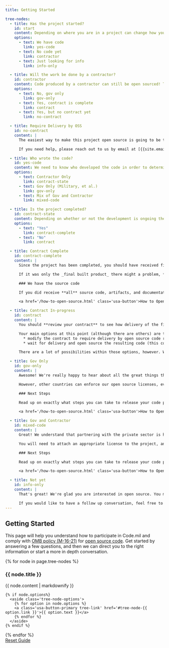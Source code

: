```yaml
---
title: Getting Started

tree-nodes:
  - title: Has the project started?
    id: start
    content: Depending on where you are in a project can change how you participate in the open source pilot. Let's start with **whether or not there is any code written yet**. This does not exclude your project in any way, it's just a starting point!
    options:
      - text: We have code
        link: yes-code
      - text: No code yet
        link: contractor
      - text: Just looking for info
        link: info-only

  - title: Will the work be done by a contractor?
    id: contractor
    content: Code produced by a contractor can still be open sourced! The easiest way to do this is to work language into the contract to require open sourcing the code as the delivery method.
    options:
      - text: No, gov only
        link: gov-only
      - text: Yes, contract is complete
        link: contract
      - text: Yes, but no contract yet
        link: no-contract

  - title: Require Delivery by OSS
    id: no-contract
    content: |
      The easiest way to make this project open source is going to be to include language in the contract requiring delivery of the source code as an open source repository. We have some sample language that we can provide to start down that path!

      If you need help, please reach out to us by email at [{{site.email}}](mailto:{{site.email}}) so that we can start the conversation.

  - title: Who wrote the code?
    id: yes-code
    content: We need to know who developed the code in order to determine how it can be open sourced. Regardless of what the case was, the code may be able to be open sourced! The question comes down to who holds the copyright.
    options:
      - text: Contractor Only
        link: contract-state
      - text: Gov Only (Military, et al.)
        link: gov-only
      - text: Mix of Gov and Contractor
        link: mixed-code

  - title: Is the project completed?
    id: contract-state
    content: Depending on whether or not the development is ongoing the answer might be different for how to open source this code. Primarily this question is asking **if you have received delivery** of the final product - and what form that delivery was in.
    options:
      - text: "Yes"
        link: contract-complete
      - text: "No"
        link: contract

  - title: Contract Complete
    id: contract-complete
    content: |
      Since the project has been completed, you should have received final delivery. What's key now is how that delivery was made: did you receive all of the source code, including any testing resources, build artifacts, documentation, etc? Or did you only receive a final built product?

      If it was only the _final built product_ there might a problem, **you should review your contract** to see if you were supposed to receive the full source code. If you were, it looks like it's time to get the lawyers involved.

      ### We have the source code

      If you did receive **all** source code, artifacts, and documentation then we should be able to help you open source that. We suggest that you **send us an email at [{{site.email}}](mailto:{{site.email}})** to start the process. What we'll need to determine is who holds the copyright. Typically this is the contractor (yes, even if they delivered the code to the government), and they would need to attach the open source license.

      <a href='/how-to-open-source.html' class='usa-button'>How to Open Source</a>

  - title: Contract In-progress
    id: contract
    content: |
      You should **review your contract** to see how delivery of the final product is expected. What we'd like to see is that delivery will be of all source code, development operations and testing code and artifacts, build code and artifacts, etc. If the contractor is only expected to deliver a working product then you might not get access to the code at all.

      Your main options at this point (although there are others) are to:
        * modify the contract to require delivery by open source code repository; or
        * wait for delivery and open source the resulting code (this could be tricky).

      There are a lot of possibilities within those options, however. We encourage you to read our [frequently asked questions](/frequently-asked-questions.html) and then reach out to us by email at [{{site.email}}](mailto:{{site.email}}) to continue the conversation.

  - title: Gov Only
    id: gov-only
    content: |
      Awesome! We're really happy to hear about all the great things that the DoD is doing on a regular basis. You may not be aware, but most code produced by a U.S. federal employee within the scope of their employment does not have copyright protections in the U.S. and certain foreign jurisdictions. In the U.S., creative works (like code) without copyright protections are sometimes referred to as "public domain." Not all countries recognize the concept of public domain, and many countries actually recognize copyright protections for code written by U.S. federal employees.

      However, other countries can enforce our open source licenses, even for code in the public domain. Additionally, it can be good guidance for public contributors to identify what open source license and contribution policy govern a project. The Code.mil team recommends attaching an open source license along with an "intent" document that clearly indicates how the government intends the code to be released, even if in the United States the law says it is public domain.

      ### Next Steps

      Read up on exactly what steps you can take to release your code project as open source software...

      <a href='/how-to-open-source.html' class='usa-button'>How to Open Source</a>

  - title: Gov and Contractor
    id: mixed-code
    content: |
      Great! We understand that partnering with the private sector is how most project development happens in the DoD. You may still be able to open source the resulting code for the project depending on the U.S. federal government's data rights in the contract! The key is to **identify any pieces of the code that are proprietary to the contractor or otherwise restricted from public disclosure**. If there are such pieces then you may need to segment those so that you don't violate the license terms in the contract. That said, if you have Unlimited Rights in segregable portions of the code, you should be able to follow the Code.mil guideline for open sourcing that code!

      You will need to attach an appropriate license to the project, and because it was developed in part by the U.S. Federal Government you will need to specify the "intent" of the licensing (we have recommended language in the "How to" section). This  language is recommended because most code produced by a U.S. federal employee within the scope of their employment does not have copyright protections in the U.S. and certain foreign jurisdictions. This matters because  it affects the enforceability of your chosen license depending on the jurisdiction and who wrote the code. But no worries! You can still attach an open source license to your project and govern your project per that license.

      ### Next Steps

      Read up on exactly what steps you can take to release your code project as open source software...

      <a href='/how-to-open-source.html' class='usa-button'>How to Open Source</a>

  - title: Not yet
    id: info-only
    content: |
      That's great! We're glad you are interested in open source. You may want to start by reading our [Why Open Source](/why-open-source.html) page and some of the [Frequently Asked Questions](/frequently-asked-questions.html). You can also explore information on the OMB policy itself over on the [Code.gov](https://code.gov) website.

      If you would like to have a follow up conversation, feel free to reach out to us at [{{site.email}}](mailto:{{site.email}})
---
```


## Getting Started

This page will help you understand how to participate in Code.mil and comply with [OMB policy (M-16-21)](https://code.gov/#/policy-guide/docs/overview/introduction) for [open source code](https://code.gov/#/policy-guide/policy/open-source). Get started by answering a few questions, and then we can direct you to the right information or start a more in depth conversation.

<section class='decision-tree'>
  {% for node in page.tree-nodes %}
  <article class='tree-node' id='tree-node-{{node.id}}'>
    <h3>{{ node.title }}</h3>
    <p>{{ node.content | markdownify }}</p>

    {% if node.options%}
      <aside class='tree-node-options'>
        {% for option in node.options %}
        <a class='usa-button-primary tree-link' href='#tree-node-{{ option.link }}'>{{ option.text }}</a>
        {% endfor %}
      </aside>
    {% endif %}
  </article>
  {% endfor %}

  <aside class='tree-reset'>
    <a href='#' class='tree-reset'>Reset Guide</a>
  </aside>
</section>
